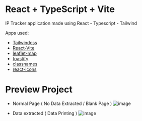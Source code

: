 # React + TypeScript + Vite

IP Tracker application made using React - Typescript - Tailwind

Apps used:

- [Tailwindcss](https://tailwindcss.com/) 
- [React-Vite](https://vite.dev/guide/)
- [leaflet-map](https://react-leaflet.js.org/)
- [toastify](https://www.npmjs.com/package/react-toastify)
- [classnames](https://www.npmjs.com/package/classnames)
- [react-icons](https://react-icons.github.io/react-icons/)

# Preview Project
- Normal Page ( No Data Extracted / Blank Page )
![image](https://github.com/user-attachments/assets/5219b0cb-e502-4ea9-82d3-5e5e9c82ee41)

- Data extracted ( Data Printing )
![image](https://github.com/user-attachments/assets/89518841-1cad-440d-88e0-2bdc4051d5cd)
